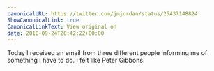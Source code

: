 ```yaml
---
canonicalURL: https://twitter.com/jmjordan/status/25437148824
ShowCanonicalLink: true
CanonicalLinkText: View original on
date: 2010-09-24T20:42:22+00:00
---
```

Today I received an email from three different people informing me of something I have to do. I felt like Peter Gibbons.